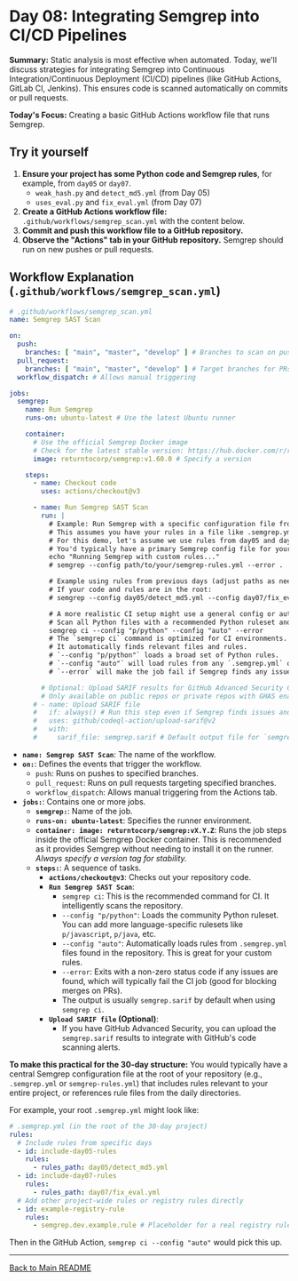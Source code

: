 # Day 08: Integrating Semgrep into CI/CD Pipelines

**Summary:** Static analysis is most effective when automated. Today, we'll discuss strategies for integrating Semgrep into Continuous Integration/Continuous Deployment (CI/CD) pipelines (like GitHub Actions, GitLab CI, Jenkins). This ensures code is scanned automatically on commits or pull requests.

**Today's Focus:** Creating a basic GitHub Actions workflow file that runs Semgrep.

## Try it yourself

1.  **Ensure your project has some Python code and Semgrep rules**, for example, from `day05` or `day07`.
    *   `weak_hash.py` and `detect_md5.yml` (from Day 05)
    *   `uses_eval.py` and `fix_eval.yml` (from Day 07)
2.  **Create a GitHub Actions workflow file:** `.github/workflows/semgrep_scan.yml` with the content below.
3.  **Commit and push this workflow file to a GitHub repository.**
4.  **Observe the "Actions" tab in your GitHub repository.** Semgrep should run on new pushes or pull requests.

## Workflow Explanation (`.github/workflows/semgrep_scan.yml`)

```yaml
# .github/workflows/semgrep_scan.yml
name: Semgrep SAST Scan

on:
  push:
    branches: [ "main", "master", "develop" ] # Branches to scan on push
  pull_request:
    branches: [ "main", "master", "develop" ] # Target branches for PRs
  workflow_dispatch: # Allows manual triggering

jobs:
  semgrep:
    name: Run Semgrep
    runs-on: ubuntu-latest # Use the latest Ubuntu runner

    container:
      # Use the official Semgrep Docker image
      # Check for the latest stable version: https://hub.docker.com/r/returntocorp/semgrep
      image: returntocorp/semgrep:v1.60.0 # Specify a version

    steps:
      - name: Checkout code
        uses: actions/checkout@v3

      - name: Run Semgrep SAST Scan
        run: |
          # Example: Run Semgrep with a specific configuration file from the repo
          # This assumes you have your rules in a file like .semgrep.yml or a specific path
          # For this demo, let's assume we use rules from day05 and day07
          # You'd typically have a primary Semgrep config file for your project.
          echo "Running Semgrep with custom rules..."
          # semgrep --config path/to/your/semgrep-rules.yml --error .

          # Example using rules from previous days (adjust paths as needed if they are in subdirs)
          # If your code and rules are in the root:
          # semgrep --config day05/detect_md5.yml --config day07/fix_eval.yml day05/weak_hash.py day07/uses_eval.py --error

          # A more realistic CI setup might use a general config or auto-discovery:
          # Scan all Python files with a recommended Python ruleset and any .semgrep.yml files
          semgrep ci --config "p/python" --config "auto" --error
          # The `semgrep ci` command is optimized for CI environments.
          # It automatically finds relevant files and rules.
          # `--config "p/python"` loads a broad set of Python rules.
          # `--config "auto"` will load rules from any `.semgrep.yml` or `.semgrepignore` files in the repo.
          # `--error` will make the job fail if Semgrep finds any issues (useful for blocking PRs).

        # Optional: Upload SARIF results for GitHub Advanced Security Code Scanning
        # Only available on public repos or private repos with GHAS enabled.
      # - name: Upload SARIF file
      #   if: always() # Run this step even if Semgrep finds issues and fails
      #   uses: github/codeql-action/upload-sarif@v2
      #   with:
      #     sarif_file: semgrep.sarif # Default output file for `semgrep ci`
```

*   **`name: Semgrep SAST Scan`**: The name of the workflow.
*   **`on:`**: Defines the events that trigger the workflow.
    *   `push`: Runs on pushes to specified branches.
    *   `pull_request`: Runs on pull requests targeting specified branches.
    *   `workflow_dispatch`: Allows manual triggering from the Actions tab.
*   **`jobs:`**: Contains one or more jobs.
    *   **`semgrep:`**: Name of the job.
    *   **`runs-on: ubuntu-latest`**: Specifies the runner environment.
    *   **`container: image: returntocorp/semgrep:vX.Y.Z`**: Runs the job steps inside the official Semgrep Docker container. This is recommended as it provides Semgrep without needing to install it on the runner. *Always specify a version tag for stability.*
    *   **`steps:`**: A sequence of tasks.
        *   **`actions/checkout@v3`**: Checks out your repository code.
        *   **`Run Semgrep SAST Scan`**:
            *   `semgrep ci`: This is the recommended command for CI. It intelligently scans the repository.
            *   `--config "p/python"`: Loads the community Python ruleset. You can add more language-specific rulesets like `p/javascript`, `p/java`, etc.
            *   `--config "auto"`: Automatically loads rules from `.semgrep.yml` files found in the repository. This is great for your custom rules.
            *   `--error`: Exits with a non-zero status code if any issues are found, which will typically fail the CI job (good for blocking merges on PRs).
            *   The output is usually `semgrep.sarif` by default when using `semgrep ci`.
        *   **`Upload SARIF file` (Optional)**:
            *   If you have GitHub Advanced Security, you can upload the `semgrep.sarif` results to integrate with GitHub's code scanning alerts.

**To make this practical for the 30-day structure:**
You would typically have a central Semgrep configuration file at the root of your repository (e.g., `.semgrep.yml` or `semgrep-rules.yml`) that includes rules relevant to your entire project, or references rule files from the daily directories.

For example, your root `.semgrep.yml` might look like:
```yaml
# .semgrep.yml (in the root of the 30-day project)
rules:
  # Include rules from specific days
  - id: include-day05-rules
    rules:
      - rules_path: day05/detect_md5.yml
  - id: include-day07-rules
    rules:
      - rules_path: day07/fix_eval.yml
  # Add other project-wide rules or registry rules directly
  - id: example-registry-rule
    rules:
      - semgrep.dev.example.rule # Placeholder for a real registry rule
```
Then in the GitHub Action, `semgrep ci --config "auto"` would pick this up.

---
[Back to Main README](../README.md)
